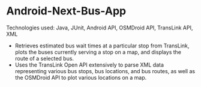 Android-Next-Bus-App
====================

Technologies used: Java, JUnit, Android API, OSMDroid API, TransLink API, XML
- Retrieves estimated bus wait times at a particular stop from TransLink, plots the buses currently serving a stop on a map, and displays the route of a selected bus.
- Uses the TransLink Open API extensively to parse XML data representing various bus stops, bus locations, and bus routes, as well as the OSMDroid API to plot various locations on a map.
